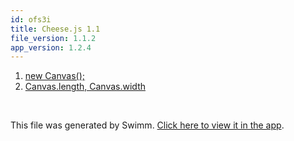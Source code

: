 ```yaml
---
id: ofs3i
title: Cheese.js 1.1
file_version: 1.1.2
app_version: 1.2.4
---
```


<!-- Steps - Do not remove this comment -->
1. [new Canvas();](new-canvas.3pjph.sw.md)
2. [Canvas.length, Canvas.width](canvaslength-canvaswidth.y5vpp.sw.md)


<br/>

This file was generated by Swimm. [Click here to view it in the app](https://app.swimm.io/repos/Z2l0aHViJTNBJTNBQ2hlZXNlLmpzLTEuMSUzQSUzQUpNSDMxNw==/playlists/ofs3i).
